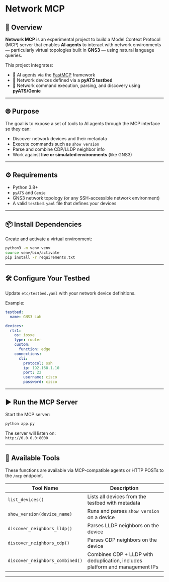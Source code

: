 # Network MCP

## 🧠 Overview

**Network MCP** is an experimental project to build a Model Context Protocol (MCP) server that enables **AI agents** to interact with network environments — particularly virtual topologies built in **GNS3** — using natural language queries.

This project integrates:
- 🧠 AI agents via the [FastMCP](https://github.com/ContextualAI/fast-mcp) framework
- 🔧 Network devices defined via a **pyATS testbed**
- 🧪 Network command execution, parsing, and discovery using **pyATS/Genie**

---

## 🌐 Purpose

The goal is to expose a set of tools to AI agents through the MCP interface so they can:
- Discover network devices and their metadata
- Execute commands such as `show version`
- Parse and combine CDP/LLDP neighbor info
- Work against **live or simulated environments** (like GNS3)

---

## ⚙️ Requirements

- Python 3.8+
- `pyATS` and `Genie`
- GNS3 network topology (or any SSH-accessible network environment)
- A valid `testbed.yaml` file that defines your devices

---

## 📦 Install Dependencies

Create and activate a virtual environment:

```bash
python3 -m venv venv
source venv/bin/activate
pip install -r requirements.txt
```

---

## 🛠️ Configure Your Testbed

Update `etc/testbed.yaml` with your network device definitions.

Example:

```yaml
testbed:
  name: GNS3 Lab

devices:
  rtr1:
    os: iosxe
    type: router
    custom:
      function: edge
    connections:
      cli:
        protocol: ssh
        ip: 192.168.1.10
        port: 22
        username: cisco
        password: cisco
```

---

## ▶️ Run the MCP Server

Start the MCP server:

```bash
python app.py
```

The server will listen on:  
`http://0.0.0.0:8000`

---

## 🧰 Available Tools

These functions are available via MCP-compatible agents or HTTP POSTs to the `/mcp` endpoint.

| Tool Name                     | Description                                                        |
|------------------------------|--------------------------------------------------------------------|
| `list_devices()`             | Lists all devices from the testbed with metadata                   |
| `show_version(device_name)`  | Runs and parses `show version` on a device                         |
| `discover_neighbors_lldp()`  | Parses LLDP neighbors on the device                                |
| `discover_neighbors_cdp()`   | Parses CDP neighbors on the device                                 |
| `discover_neighbors_combined()` | Combines CDP + LLDP with deduplication, includes platform and management IPs |

---
